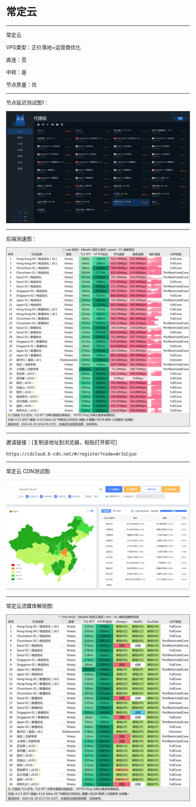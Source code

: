 # 常定云

-------------------------

常定云

VPS类型：正价落地+运营商优化

直连：否

中转：是

节点质量：优

-------------------------

节点延迟测试图1：

![image](https://github.com/kexue-aihao/Airport-Shopping-Guide/blob/master/Picture/%E5%B8%B8%E5%AE%9A%E4%BA%91/%E5%B8%B8%E5%AE%9A%E4%BA%91%E8%8A%82%E7%82%B9%E5%BB%B6%E8%BF%9F%E6%B5%8B%E8%AF%95%E5%9B%BE.png?raw=true)

-------------------------

后端测速图：

![image](https://github.com/kexue-aihao/Airport-Shopping-Guide/blob/master/Picture/%E5%B8%B8%E5%AE%9A%E4%BA%91/%E5%B8%B8%E5%AE%9A%E4%BA%91%E6%B5%8B%E9%80%9F%E5%9B%BE.jpg?raw=true)

-------------------------

邀请链接：[复制该地址到浏览器，粘贴打开即可]

    https://cdcloud.b-cdn.net/#/register?code=Ar3sCyuo

-------------------------

常定云 CDN测试图:

![image](https://github.com/kexue-aihao/Airport-Shopping-Guide/blob/master/Picture/%E5%B8%B8%E5%AE%9A%E4%BA%91/%E5%B8%B8%E5%AE%9A%E4%BA%91%20CDN%E6%B5%8B%E8%AF%95%E5%9B%BE.png?raw=true)

-------------------------

常定云流媒体解锁图:

![](https://github.com/kexue-aihao/Airport-Shopping-Guide/blob/master/Picture/%E5%B8%B8%E5%AE%9A%E4%BA%91/%E5%B8%B8%E5%AE%9A%E4%BA%91%E6%B5%81%E5%AA%92%E4%BD%93%E6%B5%8B%E8%AF%95%E5%9B%BE.jpg?raw=true)
